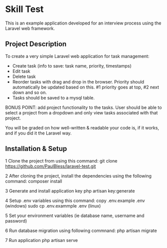 # Skill Test
This is an example application developed for an interview process using the Laravel web framework.

## Project Description
To create a very simple Laravel web application for task management: 
- Create task (info to save: task name, priority, timestamps) 
- Edit task 
- Delete task 
- Reorder tasks with drag and drop in the browser. Priority should automatically be updated based on this. #1 priority goes at top, #2 next down and so on. 
- Tasks should be saved to a mysql table.

BONUS POINT: add project functionality to the tasks. User should be able to select a project from a dropdown and only view tasks associated with that project.

You will be graded on how well-written & readable your code is, if it works, and if you did it the Laravel way.

## Installation & Setup
1 Clone the project from using this command:
    git clone https://github.com/PaulBless/laravel-test.git
    

2 After cloning the project, install the dependencies using the following command:
    composer install

3 Generate and install application key
    php artisan key:generate

4 Setup .env variables using this command: 
   copy .env.example .env (windows)
   sudo cp .env.exammple .env (linux)

5 Set your environment variables (ie database name, username and password)

6 Run database migration using following commnand:
    php artisan migrate

7 Run application
    php artisan serve


